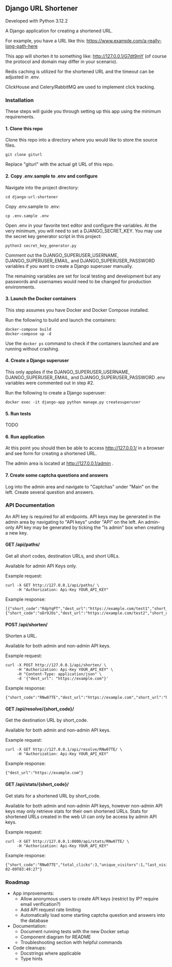 ## Django URL Shortener

Developed with Python 3.12.2

A Django application for creating a shortened URL.

For example, you have a URL like this: https://www.example.com/a-really-long-path-here

This app will shorten it to something like: http://127.0.0.1/G7dt9mY (of course the protocol and domain may differ in your scenario).

Redis caching is utilized for the shortened URL and the timeout can be adjusted in .env.

ClickHouse and Celery/RabbitMQ are used to implement click tracking.

### Installation

These steps will guide you through setting up this app using the minimum requirements.

#### 1. Clone this repo

Clone this repo into a directory where you would like to store the source files.

`git clone giturl`

Replace "giturl" with the actual git URL of this repo.

#### 2. Copy .env.sample to .env and configure

Navigate into the project directory:

`cd django-url-shortener`

Copy .env.sample to .env:

`cp .env.sample .env`

Open .env in your favorite text editor and configure the variables. At the very minimum, you will need to set a DJANGO_SECRET_KEY. You may use the secret key generator script in this project:

`python3 secret_key_generator.py`

Comment out the DJANGO_SUPERUSER_USERNAME, DJANGO_SUPERUSER_EMAIL, and DJANGO_SUPERUSER_PASSWORD variables if you want to create a Django superuser manually.

The remaining variables are set for local testing and development but any passwords and usernames would need to be changed for production environments.

#### 3. Launch the Docker containers

This step assumes you have Docker and Docker Compose installed.

Run the following to build and launch the containers:

```
docker-compose build
docker-compose up -d
```

Use the `docker ps` command to check if the containers launched and are running without crashing.

#### 4. Create a Django superuser

This only applies if the DJANGO_SUPERUSER_USERNAME, DJANGO_SUPERUSER_EMAIL, and DJANGO_SUPERUSER_PASSWORD .env variables were commented out in step #2.

Run the following to create a Django superuser:

`docker exec -it django-app python manage.py createsuperuser`

#### 5. Run tests

TODO

#### 6. Run application

At this point you should then be able to access http://127.0.0.1/ in a browser and see form for creating a shortened URL.

The admin area is located at http://127.0.0.1/admin .

#### 7. Create some captcha questions and answers

Log into the admin area and navigate to "Captchas" under "Main" on the left. Create several question and answers.

### API Documentation

An API key is required for all endpoints. API keys may be generated in the admin area by navigating to "API keys" under "API" on the left. An admin-only API key may be generated by ticking the "Is admin" box when creating a new key.

#### GET /api/paths/

Get all short codes, destination URLs, and short URLs.

Available for admin API Keys only.

Example request:
```
curl -X GET http://127.0.0.1/api/paths/ \
     -H "Authorization: Api-Key YOUR_API_KEY"
```

Example response:
```
[{"short_code":"RdpYqPT","dest_url":"https://example.com/test1","short_url":"http://127.0.0.1/RdpYqPT"},{"short_code":"oDr9JOs","dest_url":"https://example.com/test2","short_url":"http://127.0.0.1/oDr9JOs"}]
```

#### POST /api/shorten/

Shorten a URL.

Available for both admin and non-admin API keys.

Example request:
```
curl -X POST http://127.0.0.1/api/shorten/ \
     -H "Authorization: Api-Key YOUR_API_KEY" \
     -H "Content-Type: application/json" \
     -d '{"dest_url": "https://example.com"}'
```

Example response:
```
{"short_code":"RNw07TE","dest_url":"https://example.com","short_url":"http://127.0.0.1/RNw07TE"}
```

#### GET /api/resolve/{short_code}/

Get the destination URL by short_code.

Available for both admin and non-admin API keys.

Example request:
```
curl -X GET http://127.0.0.1/api/resolve/RNw07TE/ \
     -H "Authorization: Api-Key YOUR_API_KEY"
```

Example response:
```
{"dest_url":"https://example.com"}
```

#### GET /api/stats/{short_code}/

Get stats for a shortened URL by short_code.

Available for both admin and non-admin API keys, however non-admin API keys may only retrieve stats for their own shortened URLs. Stats for shortened URLs created in the web UI can only be access by admin API keys.

Example request:
```
curl -X GET http://127.0.0.1:8000/api/stats/RNw07TE/ \
     -H "Authorization: Api-Key YOUR_API_KEY"
```

Example response:
```
{"short_code":"RNw07TE","total_clicks":3,"unique_visitors":1,"last_visited":"2025-02-09T03:49:27"}
```

### Roadmap

- App improvements:
  - Allow anonymous users to create API keys (restrict by IP? require email verification?)
  - Add API request rate limiting
  - Automatically load some starting captcha question and answers into the database
- Documentation:
  - Document running tests with the new Docker setup
  - Component diagram for README
  - Troubleshooting section with helpful commands
- Code cleanups:
  - Docstrings where applicable
  - Type hints
